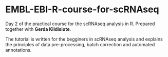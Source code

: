 # EMBL-EBI-R-course-for-scRNAseq
Day 2 of the practical course for the scRNAseq analysis in R. 
Prepared together with **Gerda Kildisiute**. 

The tutorial is written for the begginers in scRNAseq analysis and explains the principles of data pre-processing, batch correction and automated annotations. 
